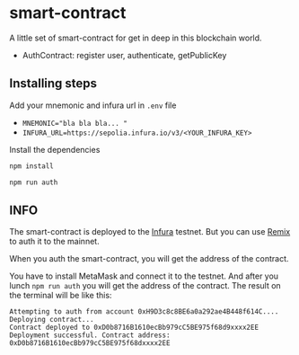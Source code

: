 # smart-contract
A little set of smart-contract for get in deep in this blockchain world.

- AuthContract: register user, authenticate, getPublicKey  


## Installing steps 

Add your mnemonic and infura url in `.env` file
- `MNEMONIC="bla bla bla... "`    
- `INFURA_URL=https://sepolia.infura.io/v3/<YOUR_INFURA_KEY>`

Install the dependencies
``` bash 
npm install
```

``` bash
npm run auth
```

## INFO
The smart-contract is deployed to the [Infura](https://app.infura.io/) testnet.
But you can use [Remix](https://remix.ethereum.org/) to auth it to the mainnet.


When you auth the smart-contract, you will get the address of the contract.

You have to install MetaMask and connect it to the testnet.
And after you lunch `npm run auth` you will get the address of the contract.
The result on the terminal will be like this:

``` text 
Attempting to auth from account 0xH9D3c8c8BE6a0a292ae4B448f614C....
Deploying contract...
Contract deployed to 0xD0b8716B1610ecBb979cC5BE975f68d9xxxx2EE
Deployment successful. Contract address: 0xD0b8716B1610ecBb979cC5BE975f68dxxxx2EE
```